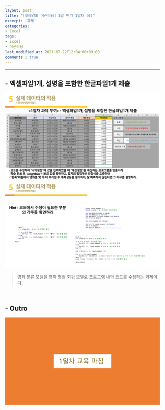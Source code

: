 ```yaml
---
layout: post
title: "[오태경의 머신러닝] 5일 단기 1일차 (6)"
excerpt: '과제'
categories:
- Excel
tags:
- Excel
- 머신러닝
last_modified_at: 2021-07-22T12:04:00+09:00
comments : true
---
```

<hr>

<h2>- 엑셀파일1개, 설명을 포함한 한글파일1개 제출</h2>
<div style="align-items: center;">
    <img src="/assets/post-image/Excel-5일-단기-1/슬라이드32.PNG">
</div>
<div style="align-items: center;">
    <img src="/assets/post-image/Excel-5일-단기-1/슬라이드33.PNG">
</div>

> 영화 분류 모델을 영화 평점 회귀 모델로 프로그램 내의 코드를 수정하는 과제이다.

<br>
<h2>- Outro</h2>
<div style="align-items: center;">
    <img src="/assets/post-image/Excel-5일-단기-1/슬라이드34.PNG">
</div>

<br>